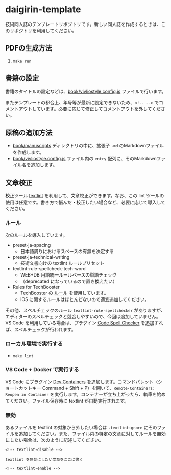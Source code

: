 # daigirin-template

技術同人誌のテンプレートリポジトリです。新しい同人誌を作成するときは、このリポジトリを利用してください。

## PDFの生成方法

1. `make run`

## 書籍の設定

書籍のタイトルの設定などは、[book/vivliostyle.config.js](book/vivliostyle.config.js) ファイルで行います。

またテンプレートの都合上、年号等が最新に設定できないため、`<!-- -->` でコメントアウトしています。必要に応じて修正してコメントアウトを外してください。

## 原稿の追加方法

* [book/manuscripts](book/manuscripts) ディレクトリの中に、拡張子 `.md` のMarkdownファイルを作成します。
* [book/vivliostyle.config.js](book/vivliostyle.config.js) ファイル内の `entry` 配列に、そのMarkdownファイル名を追加します。

## 文章校正

校正ツール [textlint](https://textlint.github.io/) を利用して、文章校正ができます。なお、この lint ツールの使用は任意です。書き方で悩んだ・校正したい場合など、必要に応じて導入してください。

### ルール

次のルールを導入しています。

* preset-ja-spacing
  * 日本語周りにおけるスペースの有無を決定する
* preset-ja-technical-writing
  * 技術文書向けの textlint ルールプリセット
* textlint-rule-spellcheck-tech-word
  * WEB+DB 用語統一ルールベースの単語チェック
  * （deprecated になっているので置き換えたい）
* Rules for TechBooster
  * TechBooster の [ルール](https://github.com/TechBooster/ReVIEW-Template/tree/master/prh-rules) を使用しています。
  * iOS に関するルールはほとんどないので適宜追加してください。

その他、スペルチェックのルール `textlint-rule-spellchecker` がありますが、エディターのスペルチェックと競合しやすいので、今回は追加していません。VS Code を利用している場合は、プラグイン [Code Spell Checker](https://marketplace.visualstudio.com/items?itemName=streetsidesoftware.code-spell-checker) を追加すれば、スペルチェックが行われます。

### ローカル環境で実行する

- `make lint`

### VS Code + Docker で実行する

VS Code にプラグイン [Dev Containers](https://marketplace.visualstudio.com/items?itemName=ms-vscode-remote.remote-containers) を追加します。コマンドパレット（ショートカットキー Command + Shift + P）を開いて、`Remote-Containers: Reopen in Container` を実行します。コンテナーが立ち上がったら、執筆を始めてください。ファイル保存時に textlint が自動実行されます。


### 無効

あるファイルを textlint の対象から外したい場合は `.textlintignore` にそのファイルを追加してください。また、ファイル内の特定の文章に対してルールを無効にしたい場合は、次のように記述してください。

```text
<!-- textlint-disable -->

textlint を無効にしたい文章をここに書く

<!-- textlint-enable -->
```
